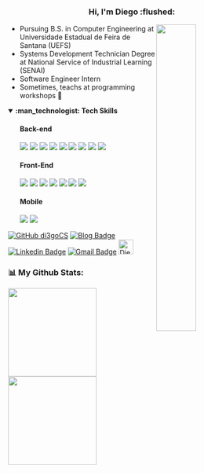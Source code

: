 
<h3 align="center"> Hi, I'm Diego :flushed: </h3>
  
 <img align="right" 
  src="https://media0.giphy.com/media/E6jscXfv3AkWQ/giphy.gif"
  width="40%"/>

- Pursuing B.S. in Computer Engineering at Universidade Estadual de Feira de Santana (UEFS)
- Systems Development Technician Degree at National Service of Industrial Learning (SENAI)
- Software Engineer Intern
- Sometimes, teachs at programming workshops :thought_balloon:

<details open>
  <summary>
    <strong> :man_technologist: Tech Skills </strong>
   </summary>
  <ul markdown="1">
    
  #### Back-end
  ![](https://img.shields.io/badge/php-%23777BB4.svg?&style=for-the-badge&logo=php&logoColor=white)
  ![](https://img.shields.io/badge/laravel%20-%23FF2D20.svg?&style=for-the-badge&logo=laravel&logoColor=white)
  ![](https://img.shields.io/badge/Insomnia-5849be?style=for-the-badge&logo=Insomnia&logoColor=white)
  ![](https://img.shields.io/badge/Xampp-F37623?style=for-the-badge&logo=xampp&logoColor=white)
  ![](https://img.shields.io/badge/python%20-%2314354C.svg?&style=for-the-badge&logo=python&logoColor=white)
  ![](https://img.shields.io/badge/c%20-%2300599C.svg?&style=for-the-badge&logo=c&logoColor=white)
  ![](https://img.shields.io/badge/java-%23ED8B00.svg?&style=for-the-badge&logo=java&logoColor=white)
  ![](https://img.shields.io/badge/mysql-%2300f.svg?&style=for-the-badge&logo=mysql&logoColor=white)
  ![](https://img.shields.io/badge/go-%2300ADD8.svg?style=for-the-badge&logo=go&logoColor=white)
  
  
  #### Front-End
  ![](https://img.shields.io/badge/html5%20-%23E34F26.svg?&style=for-the-badge&logo=html5&logoColor=white) 
  ![](https://img.shields.io/badge/css3%20-%231572B6.svg?&style=for-the-badge&logo=css3&logoColor=white)
  ![](https://img.shields.io/badge/javascript%20-%23323330.svg?&style=for-the-badge&logo=javascript&logoColor=%23F7DF1E)
  ![](https://img.shields.io/badge/bootstrap-%23563D7C.svg?&style=for-the-badge&logo=bootstrap&logoColor=white)
  ![](https://img.shields.io/badge/jquery-%230769AD.svg?&style=for-the-badge&logo=jquery&logoColor=white)
  ![](https://img.shields.io/badge/vuejs-%2335495e.svg?style=for-the-badge&logo=vuedotjs&logoColor=white)
  ![](https://img.shields.io/badge/react-%2320232a.svg?&style=for-the-badge&logo=react&logoColor=white)

    
  #### Mobile
  ![](https://img.shields.io/badge/dart-%230175C2.svg?&style=for-the-badge&logo=dart&logoColor=white)
  ![](https://img.shields.io/badge/Flutter%20-%2302569B.svg?&style=for-the-badge&logo=Flutter&logoColor=white)
  </ul>
</details>

[![GitHub di3goCS](https://img.shields.io/github/followers/di3gocs?label=follow&style=social)](https://github.com/di3goCS)
[![Blog Badge](https://img.shields.io/badge/Blog-di3gocs.github.io-black)](https://di3gocs.github.io)
[![Linkedin Badge](https://img.shields.io/badge/-di3gocs-blue?style=flat-square&logo=Linkedin&logoColor=white&link=https://www.linkedin.com/in/di3goCS/)](https://www.linkedin.com/in/di3goCS/)
[![Gmail Badge](https://img.shields.io/badge/-diegosilva@ecomp.uefs.br-c14438?style=flat-square&logo=Gmail&logoColor=white&link=mailto:diegosilva@ecomp.uefs.br)](mailto:diegosilva@ecomp.uefs.br)
<a href="https://dev.to/di3gocs">
  <img src="https://d2fltix0v2e0sb.cloudfront.net/dev-badge.svg" alt="Diego Silva's DEV Profile" height="30" width="30">
</a>

### :bar_chart: My Github Stats:
<div>
  <a href="https://github.com/di3goCS">
  <img height="180em" src="https://github-readme-stats.vercel.app/api?username=di3goCs&show_icons=true&theme=react&include_all_commits=true&count_private=true"/>
  <img height="180em" src="https://github-readme-stats.vercel.app/api/top-langs/?username=di3goCS&layout=compact&langs_count=7&theme=react"/>  
<div>

